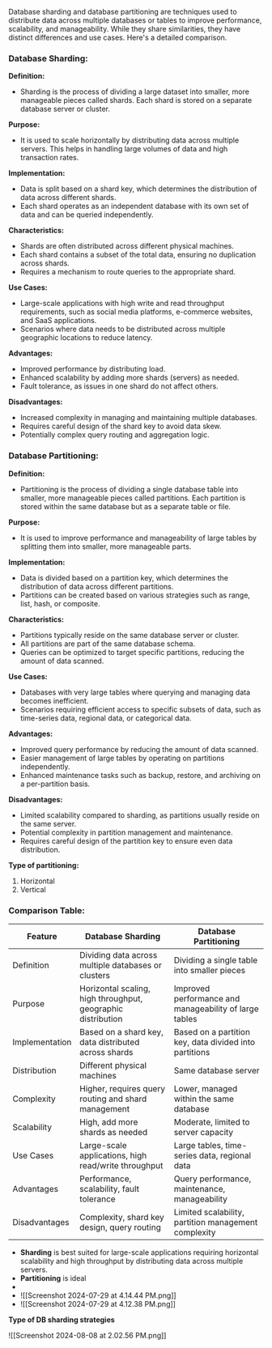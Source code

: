 
Database sharding and database partitioning are techniques used to distribute data across multiple databases or tables to improve performance, scalability, and manageability. While they share similarities, they have distinct differences and use cases. Here's a detailed comparison.

### Database Sharding:

**Definition:**

- Sharding is the process of dividing a large dataset into smaller, more manageable pieces called shards. Each shard is stored on a separate database server or cluster.

**Purpose:**

- It is used to scale horizontally by distributing data across multiple servers. This helps in handling large volumes of data and high transaction rates.

**Implementation:**

- Data is split based on a shard key, which determines the distribution of data across different shards.
- Each shard operates as an independent database with its own set of data and can be queried independently.

**Characteristics:**

- Shards are often distributed across different physical machines.
- Each shard contains a subset of the total data, ensuring no duplication across shards.
- Requires a mechanism to route queries to the appropriate shard.

**Use Cases:**

- Large-scale applications with high write and read throughput requirements, such as social media platforms, e-commerce websites, and SaaS applications.
- Scenarios where data needs to be distributed across multiple geographic locations to reduce latency.

**Advantages:**

- Improved performance by distributing load.
- Enhanced scalability by adding more shards (servers) as needed.
- Fault tolerance, as issues in one shard do not affect others.

**Disadvantages:**

- Increased complexity in managing and maintaining multiple databases.
- Requires careful design of the shard key to avoid data skew.
- Potentially complex query routing and aggregation logic.

### Database Partitioning:

**Definition:**

- Partitioning is the process of dividing a single database table into smaller, more manageable pieces called partitions. Each partition is stored within the same database but as a separate table or file.

**Purpose:**

- It is used to improve performance and manageability of large tables by splitting them into smaller, more manageable parts.

**Implementation:**

- Data is divided based on a partition key, which determines the distribution of data across different partitions.
- Partitions can be created based on various strategies such as range, list, hash, or composite.

**Characteristics:**

- Partitions typically reside on the same database server or cluster.
- All partitions are part of the same database schema.
- Queries can be optimized to target specific partitions, reducing the amount of data scanned.

**Use Cases:**

- Databases with very large tables where querying and managing data becomes inefficient.
- Scenarios requiring efficient access to specific subsets of data, such as time-series data, regional data, or categorical data.

**Advantages:**

- Improved query performance by reducing the amount of data scanned.
- Easier management of large tables by operating on partitions independently.
- Enhanced maintenance tasks such as backup, restore, and archiving on a per-partition basis.

**Disadvantages:**

- Limited scalability compared to sharding, as partitions usually reside on the same server.
- Potential complexity in partition management and maintenance.
- Requires careful design of the partition key to ensure even data distribution.

**Type of partitioning:**

1. Horizontal
2. Vertical
### Comparison Table:

| Feature | Database Sharding | Database Partitioning |
| --- | --- | --- |
|Definition|Dividing data across multiple databases or clusters|Dividing a single table into smaller pieces|
|Purpose|Horizontal scaling, high throughput, geographic distribution|Improved performance and manageability of large tables|
|Implementation|Based on a shard key, data distributed across shards|Based on a partition key, data divided into partitions|
|Distribution|Different physical machines|Same database server|
|Complexity|Higher, requires query routing and shard management|Lower, managed within the same database|
|Scalability|High, add more shards as needed|Moderate, limited to server capacity|
|Use Cases|Large-scale applications, high read/write throughput|Large tables, time-series data, regional data|
|Advantages|Performance, scalability, fault tolerance|Query performance, maintenance, manageability|
|Disadvantages|Complexity, shard key design, query routing|Limited scalability, partition management complexity|

- **Sharding** is best suited for large-scale applications requiring horizontal scalability and high throughput by distributing data across multiple servers.
- **Partitioning** is ideal
- 
- ![[Screenshot 2024-07-29 at 4.14.44 PM.png]]
- ![[Screenshot 2024-07-29 at 4.12.38 PM.png]]


**Type of DB sharding strategies**

![[Screenshot 2024-08-08 at 2.02.56 PM.png]]